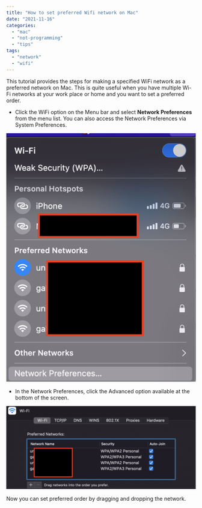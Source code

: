 ```yaml
---
title: "How to set preferred Wifi network on Mac"
date: "2021-11-16"
categories: 
  - "mac"
  - "not-programming"
  - "tips"
tags: 
  - "network"
  - "wifi"
---
```


This tutorial provides the steps for making a specified WiFi network as a preferred network on Mac. This is quite useful when you have multiple Wi-Fi networks at your work place or home and you want to set a preferred order.

- Click the WiFi option on the Menu bar and select **Network Preferences** from the menu list. You can also access the Network Preferences via System Preferences.

![](/assets/images/image-3.png)

- In the Network Preferences, click the Advanced option available at the bottom of the screen.

![](/assets/images/image-4-1024x448.png)

Now you can set preferred order by dragging and dropping the network.

